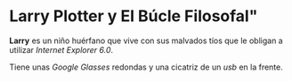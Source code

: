 # Larry Plotter y El Búcle Filosofal"

**Larry** es un niño huérfano que vive con sus malvados tíos 
que le obligan a utilizar *Internet Explorer 6.0*.

Tiene unas *Google Glasses* redondas y una cicatriz de un *usb* en la frente.

